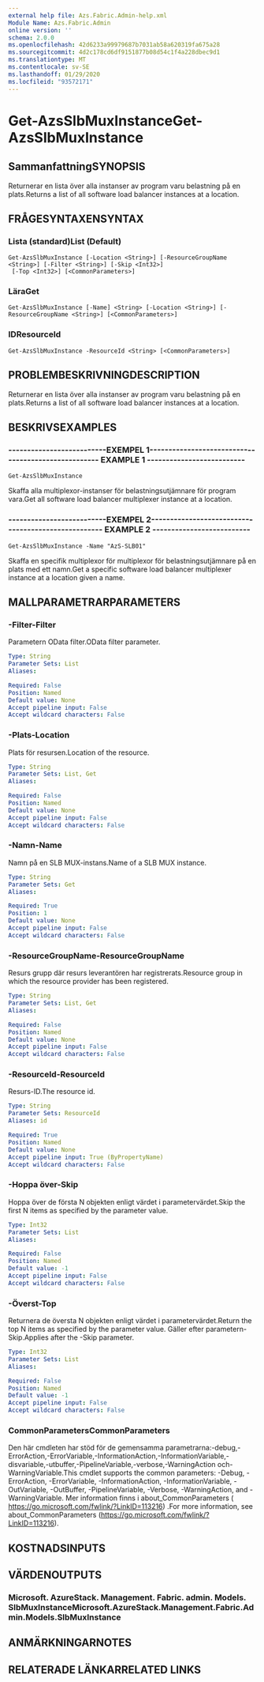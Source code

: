 ```yaml
---
external help file: Azs.Fabric.Admin-help.xml
Module Name: Azs.Fabric.Admin
online version: ''
schema: 2.0.0
ms.openlocfilehash: 42d6233a99979687b7031ab58a620319fa675a28
ms.sourcegitcommit: 4d2c178cd6df9151877b08d54c1f4a228dbec9d1
ms.translationtype: MT
ms.contentlocale: sv-SE
ms.lasthandoff: 01/29/2020
ms.locfileid: "93572171"
---
```

# <span data-ttu-id="9687f-101">Get-AzsSlbMuxInstance</span><span class="sxs-lookup"><span data-stu-id="9687f-101">Get-AzsSlbMuxInstance</span></span>

## <span data-ttu-id="9687f-102">Sammanfattning</span><span class="sxs-lookup"><span data-stu-id="9687f-102">SYNOPSIS</span></span>
<span data-ttu-id="9687f-103">Returnerar en lista över alla instanser av program varu belastning på en plats.</span><span class="sxs-lookup"><span data-stu-id="9687f-103">Returns a list of all software load balancer instances at a location.</span></span>

## <span data-ttu-id="9687f-104">FRÅGESYNTAXEN</span><span class="sxs-lookup"><span data-stu-id="9687f-104">SYNTAX</span></span>

### <span data-ttu-id="9687f-105">Lista (standard)</span><span class="sxs-lookup"><span data-stu-id="9687f-105">List (Default)</span></span>
```
Get-AzsSlbMuxInstance [-Location <String>] [-ResourceGroupName <String>] [-Filter <String>] [-Skip <Int32>]
 [-Top <Int32>] [<CommonParameters>]
```

### <span data-ttu-id="9687f-106">Lära</span><span class="sxs-lookup"><span data-stu-id="9687f-106">Get</span></span>
```
Get-AzsSlbMuxInstance [-Name] <String> [-Location <String>] [-ResourceGroupName <String>] [<CommonParameters>]
```

### <span data-ttu-id="9687f-107">ID</span><span class="sxs-lookup"><span data-stu-id="9687f-107">ResourceId</span></span>
```
Get-AzsSlbMuxInstance -ResourceId <String> [<CommonParameters>]
```

## <span data-ttu-id="9687f-108">PROBLEMBESKRIVNING</span><span class="sxs-lookup"><span data-stu-id="9687f-108">DESCRIPTION</span></span>
<span data-ttu-id="9687f-109">Returnerar en lista över alla instanser av program varu belastning på en plats.</span><span class="sxs-lookup"><span data-stu-id="9687f-109">Returns a list of all software load balancer instances at a location.</span></span>

## <span data-ttu-id="9687f-110">BESKRIVS</span><span class="sxs-lookup"><span data-stu-id="9687f-110">EXAMPLES</span></span>

### <span data-ttu-id="9687f-111">--------------------------EXEMPEL 1--------------------------</span><span class="sxs-lookup"><span data-stu-id="9687f-111">-------------------------- EXAMPLE 1 --------------------------</span></span>
```
Get-AzsSlbMuxInstance
```

<span data-ttu-id="9687f-112">Skaffa alla multiplexor-instanser för belastningsutjämnare för program vara.</span><span class="sxs-lookup"><span data-stu-id="9687f-112">Get all software load balancer multiplexer instance at a location.</span></span>

### <span data-ttu-id="9687f-113">--------------------------EXEMPEL 2--------------------------</span><span class="sxs-lookup"><span data-stu-id="9687f-113">-------------------------- EXAMPLE 2 --------------------------</span></span>
```
Get-AzsSlbMuxInstance -Name "AzS-SLB01"
```

<span data-ttu-id="9687f-114">Skaffa en specifik multiplexor för multiplexor för belastningsutjämnare på en plats med ett namn.</span><span class="sxs-lookup"><span data-stu-id="9687f-114">Get a specific software load balancer multiplexer instance at a location given a name.</span></span>

## <span data-ttu-id="9687f-115">MALLPARAMETRAR</span><span class="sxs-lookup"><span data-stu-id="9687f-115">PARAMETERS</span></span>

### <span data-ttu-id="9687f-116">-Filter</span><span class="sxs-lookup"><span data-stu-id="9687f-116">-Filter</span></span>
<span data-ttu-id="9687f-117">Parametern OData filter.</span><span class="sxs-lookup"><span data-stu-id="9687f-117">OData filter parameter.</span></span>

```yaml
Type: String
Parameter Sets: List
Aliases: 

Required: False
Position: Named
Default value: None
Accept pipeline input: False
Accept wildcard characters: False
```

### <span data-ttu-id="9687f-118">-Plats</span><span class="sxs-lookup"><span data-stu-id="9687f-118">-Location</span></span>
<span data-ttu-id="9687f-119">Plats för resursen.</span><span class="sxs-lookup"><span data-stu-id="9687f-119">Location of the resource.</span></span>

```yaml
Type: String
Parameter Sets: List, Get
Aliases: 

Required: False
Position: Named
Default value: None
Accept pipeline input: False
Accept wildcard characters: False
```

### <span data-ttu-id="9687f-120">-Namn</span><span class="sxs-lookup"><span data-stu-id="9687f-120">-Name</span></span>
<span data-ttu-id="9687f-121">Namn på en SLB MUX-instans.</span><span class="sxs-lookup"><span data-stu-id="9687f-121">Name of a SLB MUX instance.</span></span>

```yaml
Type: String
Parameter Sets: Get
Aliases: 

Required: True
Position: 1
Default value: None
Accept pipeline input: False
Accept wildcard characters: False
```

### <span data-ttu-id="9687f-122">-ResourceGroupName</span><span class="sxs-lookup"><span data-stu-id="9687f-122">-ResourceGroupName</span></span>
<span data-ttu-id="9687f-123">Resurs grupp där resurs leverantören har registrerats.</span><span class="sxs-lookup"><span data-stu-id="9687f-123">Resource group in which the resource provider has been registered.</span></span>

```yaml
Type: String
Parameter Sets: List, Get
Aliases: 

Required: False
Position: Named
Default value: None
Accept pipeline input: False
Accept wildcard characters: False
```

### <span data-ttu-id="9687f-124">-ResourceId</span><span class="sxs-lookup"><span data-stu-id="9687f-124">-ResourceId</span></span>
<span data-ttu-id="9687f-125">Resurs-ID.</span><span class="sxs-lookup"><span data-stu-id="9687f-125">The resource id.</span></span>

```yaml
Type: String
Parameter Sets: ResourceId
Aliases: id

Required: True
Position: Named
Default value: None
Accept pipeline input: True (ByPropertyName)
Accept wildcard characters: False
```

### <span data-ttu-id="9687f-126">-Hoppa över</span><span class="sxs-lookup"><span data-stu-id="9687f-126">-Skip</span></span>
<span data-ttu-id="9687f-127">Hoppa över de första N objekten enligt värdet i parametervärdet.</span><span class="sxs-lookup"><span data-stu-id="9687f-127">Skip the first N items as specified by the parameter value.</span></span>

```yaml
Type: Int32
Parameter Sets: List
Aliases: 

Required: False
Position: Named
Default value: -1
Accept pipeline input: False
Accept wildcard characters: False
```

### <span data-ttu-id="9687f-128">-Överst</span><span class="sxs-lookup"><span data-stu-id="9687f-128">-Top</span></span>
<span data-ttu-id="9687f-129">Returnera de översta N objekten enligt värdet i parametervärdet.</span><span class="sxs-lookup"><span data-stu-id="9687f-129">Return the top N items as specified by the parameter value.</span></span>
<span data-ttu-id="9687f-130">Gäller efter parametern-Skip.</span><span class="sxs-lookup"><span data-stu-id="9687f-130">Applies after the -Skip parameter.</span></span>

```yaml
Type: Int32
Parameter Sets: List
Aliases: 

Required: False
Position: Named
Default value: -1
Accept pipeline input: False
Accept wildcard characters: False
```

### <span data-ttu-id="9687f-131">CommonParameters</span><span class="sxs-lookup"><span data-stu-id="9687f-131">CommonParameters</span></span>
<span data-ttu-id="9687f-132">Den här cmdleten har stöd för de gemensamma parametrarna:-debug,-ErrorAction,-ErrorVariable,-InformationAction,-InformationVariable,-disvariable,-utbuffer,-PipelineVariable,-verbose,-WarningAction och-WarningVariable.</span><span class="sxs-lookup"><span data-stu-id="9687f-132">This cmdlet supports the common parameters: -Debug, -ErrorAction, -ErrorVariable, -InformationAction, -InformationVariable, -OutVariable, -OutBuffer, -PipelineVariable, -Verbose, -WarningAction, and -WarningVariable.</span></span> <span data-ttu-id="9687f-133">Mer information finns i about_CommonParameters ( https://go.microsoft.com/fwlink/?LinkID=113216) .</span><span class="sxs-lookup"><span data-stu-id="9687f-133">For more information, see about_CommonParameters (https://go.microsoft.com/fwlink/?LinkID=113216).</span></span>

## <span data-ttu-id="9687f-134">KOSTNADS</span><span class="sxs-lookup"><span data-stu-id="9687f-134">INPUTS</span></span>

## <span data-ttu-id="9687f-135">VÄRDEN</span><span class="sxs-lookup"><span data-stu-id="9687f-135">OUTPUTS</span></span>

### <span data-ttu-id="9687f-136">Microsoft. AzureStack. Management. Fabric. admin. Models. SlbMuxInstance</span><span class="sxs-lookup"><span data-stu-id="9687f-136">Microsoft.AzureStack.Management.Fabric.Admin.Models.SlbMuxInstance</span></span>

## <span data-ttu-id="9687f-137">ANMÄRKNINGAR</span><span class="sxs-lookup"><span data-stu-id="9687f-137">NOTES</span></span>

## <span data-ttu-id="9687f-138">RELATERADE LÄNKAR</span><span class="sxs-lookup"><span data-stu-id="9687f-138">RELATED LINKS</span></span>

